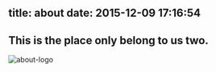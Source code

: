 title: about
date: 2015-12-09 17:16:54
---

## This is the place only belong to us two.
![about-logo](images/lugu13.jpg)

